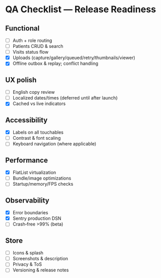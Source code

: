 # QA Checklist — Release Readiness

## Functional
- [ ] Auth + role routing
- [ ] Patients CRUD & search
- [ ] Visits status flow
- [x] Uploads (capture/gallery/queued/retry/thumbnails/viewer)
- [x] Offline outbox & replay; conflict handling

## UX polish
- [ ] English copy review
- [ ] Localized dates/times (deferred until after launch)
- [x] Cached vs live indicators

## Accessibility
- [x] Labels on all touchables
- [ ] Contrast & font scaling
- [ ] Keyboard navigation (where applicable)

## Performance
- [x] FlatList virtualization
- [ ] Bundle/image optimizations
- [ ] Startup/memory/FPS checks

## Observability
- [x] Error boundaries
- [x] Sentry production DSN
- [ ] Crash‑free >99% (beta)

## Store
- [ ] Icons & splash
- [ ] Screenshots & description
- [ ] Privacy & ToS
- [ ] Versioning & release notes
